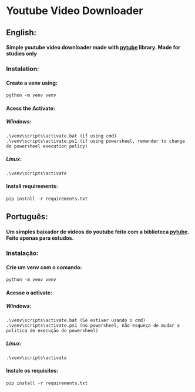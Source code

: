 # Youtube Video Downloader
## English:
#### Simple youtube video downloader made with [pytube](https://python-pytube.readthedocs.io/en/latest/index.html) library. Made for studies only

### Instalation:
#### Create a venv using:
```
python -m venv venv
```

#### Acess the Activate:
##### Windows:
```
.\venv\scripts\activate.bat (if using cmd)
.\venv\scripts\activate.ps1 (if using powersheel, remender to change de powersheel execution policy)
```
##### Linux:
```
.\venv\scripts\activate
```

#### Install requirements:
```
pip install -r requirements.txt
```

## Português:
#### Um simples baixador de videos do youtube feito com a biblioteca [pytube](https://python-pytube.readthedocs.io/en/latest/index.html). Feito apenas para estudos.

### Instalação:
#### Crie um venv com o comando:
```
python -m venv venv
```

#### Acesse o activate:
##### Windows:
```
.\venv\scripts\activate.bat (Se estiver usando o cmd)
.\venv\scripts\activate.ps1 (no powersheel, não esqueça de mudar a politica de execução do powersheel)
```
##### Linux:
```
.\venv\scripts\activate
```

#### Instale os requisitos:
```
pip install -r requirements.txt
```
